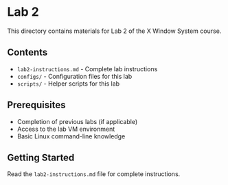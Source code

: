 # Lab 2

This directory contains materials for Lab 2 of the X Window System course.

## Contents

- `lab2-instructions.md` - Complete lab instructions
- `configs/` - Configuration files for this lab
- `scripts/` - Helper scripts for this lab

## Prerequisites

- Completion of previous labs (if applicable)
- Access to the lab VM environment
- Basic Linux command-line knowledge

## Getting Started

Read the `lab2-instructions.md` file for complete instructions.
